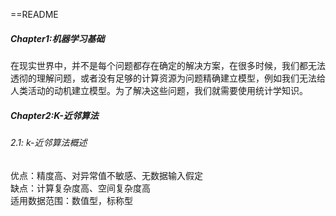==README

#####  Chapter1:机器学习基础

在现实世界中，并不是每个问题都存在确定的解决方案，在很多时候，我们都无法透彻的理解问题，或者没有足够的计算资源为问题精确建立模型，例如我们无法给人类活动的动机建立模型。为了解决这些问题，我们就需要使用统计学知识。<br>

#####  Chapter2:K-近邻算法

###### 2.1: k-近邻算法概述

优点：精度高、对异常值不敏感、无数据输入假定<br>
缺点：计算复杂度高、空间复杂度高<br>
适用数据范围：数值型，标称型<br>
